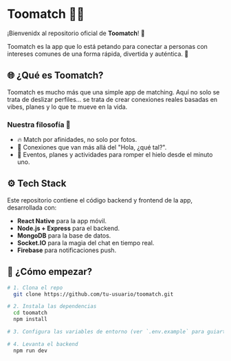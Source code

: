 # Toomatch 📱🔥
¡Bienvenidx al repositorio oficial de **Toomatch**! 🚀

Toomatch es la app que lo está petando para conectar a personas con intereses comunes de una forma rápida, divertida y auténtica. 💜

## 🌐 ¿Qué es Toomatch?
Toomatch es mucho más que una simple app de matching. Aquí no solo se trata de deslizar perfiles... se trata de crear conexiones reales basadas en vibes, planes y lo que te mueve en la vida.

### Nuestra filosofía 🌈
- 🔥 Match por afinidades, no solo por fotos.
- 💬 Conexiones que van más allá del "Hola, ¿qué tal?".
- 🎯 Eventos, planes y actividades para romper el hielo desde el minuto uno.

## ⚙️ Tech Stack
Este repositorio contiene el código backend y frontend de la app, desarrollada con:
- **React Native** para la app móvil.
- **Node.js + Express** para el backend.
- **MongoDB** para la base de datos.
- **Socket.IO** para la magia del chat en tiempo real.
- **Firebase** para notificaciones push.

## 🔑 ¿Cómo empezar?
```bash
# 1. Clona el repo
  git clone https://github.com/tu-usuario/toomatch.git

# 2. Instala las dependencias
  cd toomatch
  npm install

# 3. Configura las variables de entorno (ver `.env.example` para guiarte)

# 4. Levanta el backend
  npm run dev
